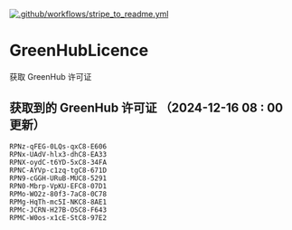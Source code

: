 [![.github/workflows/stripe_to_readme.yml](https://github.com/zjx-kimi/GreenHubLicence/actions/workflows/stripe_to_readme.yml/badge.svg)](https://github.com/zjx-kimi/GreenHubLicence/actions/workflows/stripe_to_readme.yml)
# GreenHubLicence
获取 GreenHub 许可证
## 获取到的 GreenHub 许可证 （2024-12-16 08 : 00 更新）
```
RPNz-qFEG-0LQs-qxC8-E606
RPNx-UAdV-hlx3-dhC8-EA33
RPNX-oydC-t6YD-5xC8-34FA
RPNC-AYVp-c1zq-tgC8-671D
RPN9-cGGH-URuB-MUC8-5291
RPN0-Mbrp-VpKU-EFC8-07D1
RPMo-WO2z-80f3-7aC8-0C78
RPMg-HqTh-mc5I-NKC8-8AE1
RPMc-JCRN-H27B-OSC8-F643
RPMC-W0os-x1cE-StC8-97E2
```
